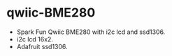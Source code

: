 # qwiic-BME280
- Spark Fun Qwiic BME280 with i2c lcd and ssd1306.
- i2c lcd 16x2.
- Adafruit ssd1306.
